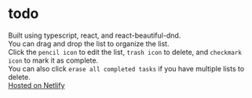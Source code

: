 # todo

Built using typescript, react, and react-beautiful-dnd.\
You can drag and drop the list to organize the list.\
Click the `pencil icon` to edit the list, `trash icon` to delete, and `checkmark icon` to mark it as complete.\
You can also click `erase all completed tasks` if you have multiple lists to delete.\
[Hosted on Netlify](https://sweet-chaja-fc6f41.netlify.app/)
